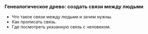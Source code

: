 ### Генеалогическое древо: создать связи между людьми

- Что такое связи между людьми и зачем нужны.
- Как прописать связь.
- Где посмотреть указанную связь с человеком.
